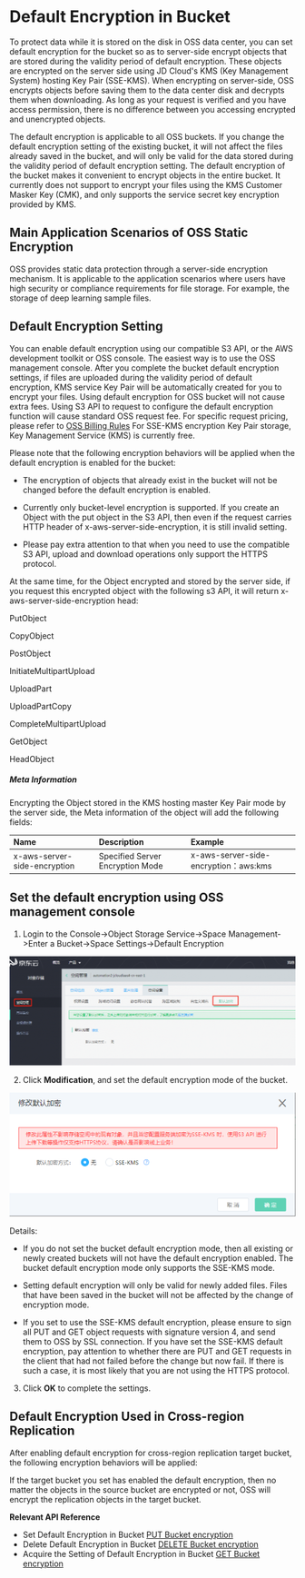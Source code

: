 # Default Encryption in Bucket

To protect data while it is stored on the disk in OSS data center, you can set default encryption for the bucket so as to server-side encrypt objects that are stored during the validity period of default encryption. These objects are encrypted on the server side using JD Cloud's KMS (Key Management System) hosting Key Pair (SSE-KMS). When encrypting on server-side, OSS encrypts objects before saving them to the data center disk and decrypts them when downloading. As long as your request is verified and you have access permission, there is no difference between you accessing encrypted and unencrypted objects.

The default encryption is applicable to all OSS buckets. If you change the default encryption setting of the existing bucket, it will not affect the files already saved in the bucket, and will only be valid for the data stored during the validity period of default encryption setting. The default encryption of the bucket makes it convenient to encrypt objects in the entire bucket. It currently does not support to encrypt your files using the KMS Customer Masker Key (CMK), and only supports the service secret key encryption provided by KMS.


## Main Application Scenarios of OSS Static Encryption 

OSS provides static data protection through a server-side encryption mechanism. It is applicable to the application scenarios where users have high security or compliance requirements for file storage. For example, the storage of deep learning sample files.

## Default Encryption Setting

You can enable default encryption using our compatible S3 API, or the AWS development toolkit or OSS console. The easiest way is to use the OSS management console. After you complete the bucket default encryption settings, if files are uploaded during the validity period of default encryption, KMS service Key Pair will be automatically created for you to encrypt your files. Using default encryption for OSS bucket will not cause extra fees. Using S3 API to request to configure the default encryption function will cause standard OSS request fee. For specific request pricing, please refer to [OSS Billing Rules](https://docs.jdcloud.com/en/object-storage-service/billing-rules) For SSE-KMS encryption Key Pair storage, Key Management Service (KMS) is currently free.

Please note that the following encryption behaviors will be applied when the default encryption is enabled for the bucket:

 *  The encryption of objects that already exist in the bucket will not be changed before the default encryption is enabled.
 
 *  Currently only bucket-level encryption is supported. If you create an Object with the put object in the S3 API, then even if the request carries HTTP header of x-aws-server-side-encryption, it is still invalid setting.
 
 *  Please pay extra attention to that when you need to use the compatible S3 API, upload and download operations only support the HTTPS protocol.
 
At the same time, for the Object encrypted and stored by the server side, if you request this encrypted object with the following s3 API, it will return x-aws-server-side-encryption head:

PutObject

CopyObject

PostObject

InitiateMultipartUpload

UploadPart

UploadPartCopy

CompleteMultipartUpload

GetObject

HeadObject

##### Meta Information
Encrypting the Object stored in the KMS hosting master Key Pair mode by the server side, the Meta information of the object will add the following fields:

|Name|Description|Example|
|:-|:-|:-|
|x-aws-server-side-encryption|Specified Server Encryption Mode|x-aws-server-side-encryption：aws:kms|

##  Set the default encryption using OSS management console

1. Login to the Console->Object Storage Service->Space Management->Enter a Bucket->Space Settings->Default Encryption

![存储空间默认加密](../../../../../image/Object-Storage-Service/OSS-96.png)

2. Click **Modification**, and set the default encryption mode of the bucket.

![存储空间默认加密](../../../../../image/Object-Storage-Service/OSS-95.png)

Details:

   - If you do not set the bucket default encryption mode, then all existing or newly created buckets will not have the default encryption enabled. The bucket default encryption mode only supports the SSE-KMS mode.

   - Setting default encryption will only be valid for newly added files. Files that have been saved in the bucket will not be affected by the change of encryption mode.

   - If you set to use the SSE-KMS default encryption, please ensure to sign all PUT and GET object requests with signature version 4, and
   send them to OSS by SSL connection. If you have set the SSE-KMS default encryption, pay attention to whether there are PUT and GET requests in the client that had not failed before the change but now fail. If there is such
   a case, it is most likely that you are not using the HTTPS protocol.

3. Click **OK** to complete the settings.

## Default Encryption Used in Cross-region Replication
After enabling default encryption for cross-region replication target bucket, the following encryption behaviors will be applied:

If the target bucket you set has enabled the default encryption, then no matter the objects in the source bucket are encrypted or not, OSS will encrypt the replication objects in the target bucket.

**Relevant API Reference**

-  Set Default Encryption in Bucket  [PUT Bucket encryption](https://docs.jdcloud.com/en/object-storage-service/put-bucket-encryption-2)
-  Delete Default Encryption in Bucket  [DELETE Bucket encryption](https://docs.jdcloud.com/en/object-storage-service/delete-bucket-encryption-2)
-  Acquire the Setting of Default Encryption in Bucket  [GET Bucket encryption](https://docs.jdcloud.com/en/object-storage-service/get-bucket-encryption-2)
